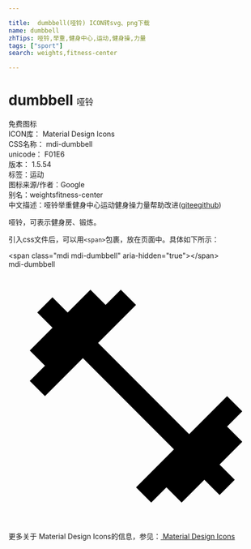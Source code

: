 ```yaml
---

title:  dumbbell(哑铃) ICON转svg、png下载
name: dumbbell
zhTips: 哑铃,举重,健身中心,运动,健身操,力量
tags: ["sport"]
search: weights,fitness-center

---
```


# dumbbell  <small style="font-size: 60%;font-weight: 100">哑铃</small>


<div class="detail-page">
<p>
<span><span class="badge-success badge">免费图标</span> </span>
<br/>
<span>
ICON库：
<span class="badge-secondary badge">Material Design Icons</span> 
</span>
<br/>
<span>
CSS名称：
<span class="badge-secondary badge">mdi-dumbbell</span> 
</span>
<br/>
<span>
unicode：
<span class="badge-secondary badge">F01E6</span> 
<copy-btn content='F01E6' btn-title=""></copy-btn>
<copy-btn :content='String.fromCodePoint(parseInt("F01E6", 16))' btn-title="复制U"></copy-btn>
</span>
<br/>
<span>
版本：
<span class="badge-secondary badge">1.5.54</span> 
</span><br/><span>标签：<span class="badge-light badge"><router-link to="/tags/sport.html">运动</router-link></span></span>
<br/>
<span>图标来源/作者：<span class="badge-light badge">Google</span></span> 
<br/>
<span>别名：<span class="badge-light badge">weights</span><span class="badge-light badge">fitness-center</span></span><br/><span class="zh-detail">中文描述：<span class="badge-primary badge">哑铃</span><span class="badge-primary badge">举重</span><span class="badge-primary badge">健身中心</span><span class="badge-primary badge">运动</span><span class="badge-primary badge">健身操</span><span class="badge-primary badge">力量</span><span class="help-link"><span>帮助改进</span>(<a href="https://gitee.com/liuwave/icon-helper/edit/master/json/material/dumbbell.json" target="_blank" rel="noopener noreferrer">gitee</a><a href="https://github.com/liuwave/icon-helper/edit/master/json/material/dumbbell.json" target="_blank" rel="noopener noreferrer">github</a></span>)</span><br/>
</p>
</div><div class="description description alert alert-light">哑铃，可表示健身房、锻炼。</div>
<div class="alert alert-dark">
  <i class="mdi mdi-dumbbell mdi-48px"></i>
  <i class="mdi mdi-dumbbell mdi-36px"></i>
  <i class="mdi mdi-dumbbell mdi-24px"></i>
  <i class="mdi mdi-dumbbell mdi-18px"></i>
</div>
<div>
  <p>引入css文件后，可以用<code>&lt;span&gt;</code>包裹，放在页面中。具体如下所示：    
  </p>
  <div class="alert alert-primary" style="font-size: 14px">
    &lt;span class="mdi mdi-dumbbell" aria-hidden="true"&gt;&lt;/span&gt;
    <copy-btn content='<span class="mdi mdi-dumbbell" aria-hidden="true"></span>'></copy-btn>
  </div>
  <div class="alert alert-secondary">
    <i class="mdi mdi-dumbbell"
    style="font-size: 24px"
    aria-hidden="true"></i> mdi-dumbbell
    <copy-btn content="mdi-dumbbell" btn-title="复制图标名称"></copy-btn>
  </div>
</div>
<div id="svg" class="svg-wrap">
<svg xmlns="http://www.w3.org/2000/svg" viewBox="0 0 24 24"><path d="M20.57,14.86L22,13.43L20.57,12L17,15.57L8.43,7L12,3.43L10.57,2L9.14,3.43L7.71,2L5.57,4.14L4.14,2.71L2.71,4.14L4.14,5.57L2,7.71L3.43,9.14L2,10.57L3.43,12L7,8.43L15.57,17L12,20.57L13.43,22L14.86,20.57L16.29,22L18.43,19.86L19.86,21.29L21.29,19.86L19.86,18.43L22,16.29L20.57,14.86Z" /></svg>
</div>
<detail full-name='mdi-dumbbell'></detail>
    
<div><p>更多关于 Material Design Icons的信息，参见：<a target="_blank" href="https://iconhelper.cn/material.html"> Material Design Icons</a>
</p></div>
